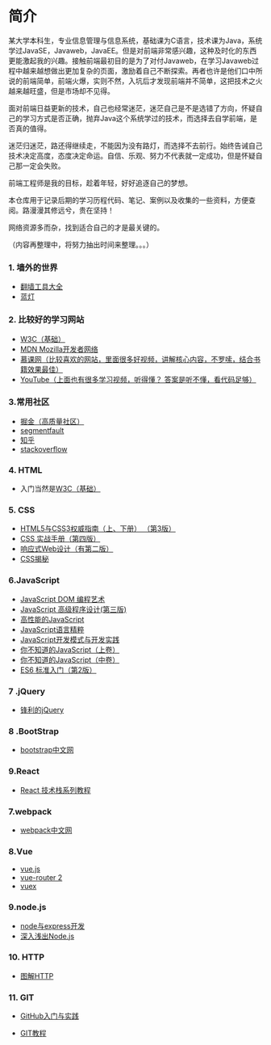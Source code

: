 # 简介
某大学本科生，专业信息管理与信息系统，基础课为C语言，技术课为Java，系统学过JavaSE，Javaweb，JavaEE。但是对前端非常感兴趣，这种及时化的东西更能激起我的兴趣。接触前端最初目的是为了对付Javaweb，在学习Javaweb过程中越来越想做出更加复杂的页面，激励着自己不断探索。再者也许是他们口中所说的前端简单，前端火爆，实则不然，入坑后才发现前端并不简单，这把技术之火越来越旺盛，但是市场却不见得。

面对前端日益更新的技术，自己也经常迷茫，迷茫自己是不是选错了方向，怀疑自己的学习方式是否正确，抛弃Java这个系统学过的技术，而选择去自学前端，是否真的值得。

迷茫归迷茫，路还得继续走，不能因为没有路灯，而选择不去前行。始终告诫自己技术决定高度，态度决定命运。自信、乐观、努力不代表就一定成功，但是怀疑自己那一定会失败。

前端工程师是我的目标，趁着年轻，好好追逐自己的梦想。

本仓库用于记录后期的学习历程代码、笔记、案例以及收集的一些资料，方便查阅。路漫漫其修远兮，贵在坚持！

网络资源多而杂，找到适合自己的才是最关键的。

（内容再整理中，将努力抽出时间来整理。。。）

### 1. 墙外的世界
* [翻墙工具大全][1]
* [蓝灯][2]

### 2. 比较好的学习网站
* [W3C（基础）][3]
* [MDN Mozilla开发者网络][4]
* [慕课网（比较喜欢的网站，里面很多好视频，讲解核心内容，不罗嗦，结合书籍效果最佳）][5]
* [YouTube（上面也有很多学习视频，听得懂？ 答案是听不懂，看代码足够）][6]

### 3.常用社区
* [掘金（高质量社区）][7]
* [segmentfault][8]
* [知乎][9]
* [stackoverflow][10]

### 4. HTML

* 入门当然是[W3C（基础）][11]

### 5. CSS

*  [HTML5与CSS3权威指南（上、下册） （第3版）][12]
*  [CSS 实战手册（第四版）][13]
* [响应式Web设计（有第二版）][14]
* [CSS揭秘][15]
	

### 6.JavaScript

* [JavaScript DOM 编程艺术][16]
* [JavaScript 高级程序设计(第三版)][17]
* [高性能的JavaScript][18]
* [JavaScript语言精粹][19]
* [JavaScript开发模式与开发实践][20]
* [你不知道的JavaScript（上卷）][21]
* [你不知道的JavaScript（中卷）][22]
* [ES6 标准入门（第2版）][23]

### 7 .jQuery

* [锋利的jQuery][24]

### 8 .BootStrap

* [bootstrap中文网][25]

### 9.React

* [React 技术栈系列教程][26]

### 7.webpack

* [webpack中文网][27]

### 8.Vue

* [vue.js][28]
* [vue-router 2][29]
* [vuex][30]

### 9.node.js

* [node与express开发][31]
* [深入浅出Node.js][32]

### 10. HTTP
* [图解HTTP][33]

### 11. GIT
* [GitHub入门与实践][34]
* [GIT教程][35]


  [1]: https://github.com/bannedbook/fanqiang
  [2]: https://github.com/getlantern/forum
  [3]: http://www.w3school.com.cn/
  [4]: https://developer.mozilla.org/zh-CN/
  [5]: http://www.imooc.com/
  [6]: https://www.youtube.com/
  [7]: https://juejin.im/timeline
  [8]: https://segmentfault.com/
  [9]: https://www.zhihu.com/
  [10]: http://stackoverflow.com/
  [11]: http://www.w3school.com.cn/
  [12]: https://book.douban.com/subject/26644632/
  [13]: https://book.douban.com/subject/26898555/
  [14]: https://book.douban.com/subject/20390374/
  [15]: https://book.douban.com/subject/26745943/
  [16]: https://book.douban.com/subject/6038371/
  [17]: https://book.douban.com/subject/10546125/
  [18]: https://book.douban.com/subject/5362856/
  [19]: https://book.douban.com/subject/11874748/
  [20]: https://book.douban.com/subject/26382780/
  [21]: https://book.douban.com/subject/26351021/
  [22]: https://book.douban.com/subject/26854244/
  [23]: https://book.douban.com/subject/26708954/
  [24]: https://book.douban.com/subject/10792216/
  [25]: http://www.bootcss.com/
  [26]: http://www.ruanyifeng.com/blog/2016/09/react-technology-stack.html
  [27]: https://doc.webpack-china.org/concepts/
  [28]: https://cn.vuejs.org/v2/guide/
  [29]: https://router.vuejs.org/zh-cn/
  [30]: https://vuex.vuejs.org/zh-cn/
  [31]: https://book.douban.com/subject/26301434/
  [32]: https://book.douban.com/subject/25768396/
  [33]: https://book.douban.com/subject/25863515/
  [34]: https://book.douban.com/subject/26462816/
  [35]: http://www.liaoxuefeng.com/wiki/0013739516305929606dd18361248578c67b8067c8c017b000